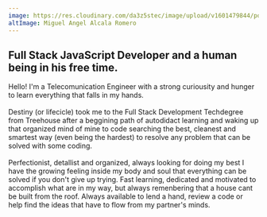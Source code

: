 ```yaml
---
image: https://res.cloudinary.com/da3z5stec/image/upload/v1601479844/portflio-nuxt/profile_iwp5ff.png
altImage: Miguel Angel Alcala Romero
---
```


<h2 class="headline-secondary"> Full Stack JavaScript Developer and a human being in his free time.</h2>

Hello! I'm a Telecomunication Engineer with a strong curiousity and hunger to learn everything that falls in my hands.  
</br>
Destiny (or lifecicle) took me to the Full Stack Development Techdegree from Treehouse after a beggining path of autodidact learning and waking up that organized mind of mine to code searching the best, cleanest and smartest way (even being the hardest) to resolve any problem that can be solved with some coding.  
</br>
Perfectionist, detallist and organized, always looking for doing my best I have the growing feeling inside my body and soul that everything can be solved if you don't give up trying.
Fast learning, dedicated and motivated to accomplish what are in my way, but always remenbering that a house cant be built from the roof.
Always available to lend a hand, review a code or help find the ideas that have to flow from my partner's minds.
